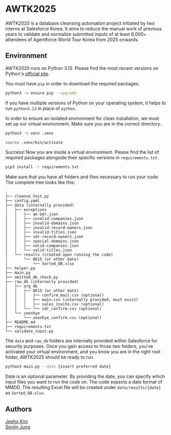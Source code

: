 # AWTK2025

AWTK2025 is a database cleansing automation project initiated by two interns at Salesforce Korea. It aims to reduce the manual work of previous years to validate and normalize submitted inputs of at least 8,000+ attendees of Agentforce World Tour Korea from 2025 onwards. 

## Environment

AWTK2025 runs on Python 3.13. Please find the most recent versions on Python's [official site](https://www.python.org/downloads/).  

You must have `pip` in order to download the required packages. 

```bash
python3 -m ensure pip --upgrade
```

If you have multiple versions of Python on your operating system, it helps to run `python3.13` in place of `python`. 

In order to ensure an isolated environment for clean installation, we must set up our virtual environment. Make sure you are in the correct directory. 

```bash
python3 -m venv .venv

source .venv/bin/activate
```

Success! Now you are inside a virtual environment. Please find the list of required packages alongside their specific versions in `requirements.txt.` 

```bash
pip3 install -r requirements.txt
```

Make sure that you have all folders and files necessary to run your code. The complete tree looks like this: 

```
.
├── cleanse_test.py
├── config.yaml
├── data (internally provided)
│   ├── exceptions
│   │   ├── ae-bdr.json
│   │   ├── invalid-companies.json
│   │   ├── invalid-domains.json
│   │   ├── invalid-record-owners.json
│   │   ├── invalid-titles.json
│   │   ├── sdr-record-owners.json
│   │   ├── special-domains.json
│   │   ├── valid-companies.json
│   │   └── valid-titles.json
│   └── results (created upon running the code)
│       └── 0615 (or other date)
│           └── Sorted_DB.xlsx
├── helper.py
├── main.py
├── omitted_db_check.py
├── raw_db (internally provided)
│   ├── org_db
│   │   ├── 0615 (or other date)
│   │   │   ├── confirm_mail.csv (optional)
│   │   │   ├── main.csv (internally provided, must exist)
│   │   │   ├── sales_invite.csv (optional)
│   │   └── └── sdr_confirm.csv (optional)
│   └── seonhye
│       └── seonhye_confirm.csv (optional)
├── README.md
├── requirements.txt
└── validate_input.py
```

The `data` and `raw_db` folders are internally provided within Salesforce for security purposes. Once you gain access to those two folders, you've activated your virtual environment, and you know you are in the right root folder, AWTK2025 should be ready to run. 

```bash
python3 main.py --date {insert preferred date}
```

Date is an optional parameter. By providing the date, you can specify which input files you want to run the code on. The code expects a date format of MMDD. The resulting Excel file will be created under `data/results/{date}` as `Sorted_DB.xlsx`. 

## Authors 
[Jeeho Kim](https://github.com/kimjooooo)  
[Seolin Jung](https://github.com/seolinjung)
